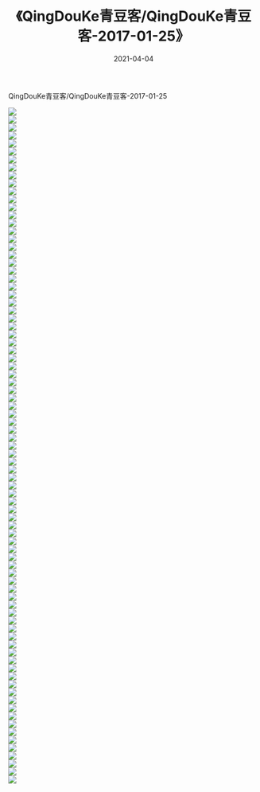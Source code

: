 ﻿---
layout: post
title:  《QingDouKe青豆客/QingDouKe青豆客-2017-01-25》
date:   2021-04-04
img: http://pic.660000.xyz/1:/网络美图/2021/QingDouKe青豆客/QingDouKe青豆客-2017-01-25/000.jpg
categories: [美女, 清纯, 唯美]
---

QingDouKe青豆客/QingDouKe青豆客-2017-01-25

 ![](http://pic.660000.xyz/1:/网络美图/2021/QingDouKe青豆客/QingDouKe青豆客-2017-01-25/001.jpg) <br>![](http://pic.660000.xyz/1:/网络美图/2021/QingDouKe青豆客/QingDouKe青豆客-2017-01-25/002.jpg) <br>![](http://pic.660000.xyz/1:/网络美图/2021/QingDouKe青豆客/QingDouKe青豆客-2017-01-25/003.jpg) <br>![](http://pic.660000.xyz/1:/网络美图/2021/QingDouKe青豆客/QingDouKe青豆客-2017-01-25/004.jpg) <br>![](http://pic.660000.xyz/1:/网络美图/2021/QingDouKe青豆客/QingDouKe青豆客-2017-01-25/005.jpg) <br>![](http://pic.660000.xyz/1:/网络美图/2021/QingDouKe青豆客/QingDouKe青豆客-2017-01-25/006.jpg) <br>![](http://pic.660000.xyz/1:/网络美图/2021/QingDouKe青豆客/QingDouKe青豆客-2017-01-25/007.jpg) <br>![](http://pic.660000.xyz/1:/网络美图/2021/QingDouKe青豆客/QingDouKe青豆客-2017-01-25/008.jpg) <br>![](http://pic.660000.xyz/1:/网络美图/2021/QingDouKe青豆客/QingDouKe青豆客-2017-01-25/009.jpg) <br>![](http://pic.660000.xyz/1:/网络美图/2021/QingDouKe青豆客/QingDouKe青豆客-2017-01-25/010.jpg) <br>![](http://pic.660000.xyz/1:/网络美图/2021/QingDouKe青豆客/QingDouKe青豆客-2017-01-25/011.jpg) <br>![](http://pic.660000.xyz/1:/网络美图/2021/QingDouKe青豆客/QingDouKe青豆客-2017-01-25/012.jpg) <br>![](http://pic.660000.xyz/1:/网络美图/2021/QingDouKe青豆客/QingDouKe青豆客-2017-01-25/013.jpg) <br>![](http://pic.660000.xyz/1:/网络美图/2021/QingDouKe青豆客/QingDouKe青豆客-2017-01-25/014.jpg) <br>![](http://pic.660000.xyz/1:/网络美图/2021/QingDouKe青豆客/QingDouKe青豆客-2017-01-25/015.jpg) <br>![](http://pic.660000.xyz/1:/网络美图/2021/QingDouKe青豆客/QingDouKe青豆客-2017-01-25/016.jpg) <br>![](http://pic.660000.xyz/1:/网络美图/2021/QingDouKe青豆客/QingDouKe青豆客-2017-01-25/017.jpg) <br>![](http://pic.660000.xyz/1:/网络美图/2021/QingDouKe青豆客/QingDouKe青豆客-2017-01-25/018.jpg) <br>![](http://pic.660000.xyz/1:/网络美图/2021/QingDouKe青豆客/QingDouKe青豆客-2017-01-25/019.jpg) <br>![](http://pic.660000.xyz/1:/网络美图/2021/QingDouKe青豆客/QingDouKe青豆客-2017-01-25/020.jpg) <br>![](http://pic.660000.xyz/1:/网络美图/2021/QingDouKe青豆客/QingDouKe青豆客-2017-01-25/021.jpg) <br>![](http://pic.660000.xyz/1:/网络美图/2021/QingDouKe青豆客/QingDouKe青豆客-2017-01-25/022.jpg) <br>![](http://pic.660000.xyz/1:/网络美图/2021/QingDouKe青豆客/QingDouKe青豆客-2017-01-25/023.jpg) <br>![](http://pic.660000.xyz/1:/网络美图/2021/QingDouKe青豆客/QingDouKe青豆客-2017-01-25/024.jpg) <br>![](http://pic.660000.xyz/1:/网络美图/2021/QingDouKe青豆客/QingDouKe青豆客-2017-01-25/025.jpg) <br>![](http://pic.660000.xyz/1:/网络美图/2021/QingDouKe青豆客/QingDouKe青豆客-2017-01-25/026.jpg) <br>![](http://pic.660000.xyz/1:/网络美图/2021/QingDouKe青豆客/QingDouKe青豆客-2017-01-25/027.jpg) <br>![](http://pic.660000.xyz/1:/网络美图/2021/QingDouKe青豆客/QingDouKe青豆客-2017-01-25/028.jpg) <br>![](http://pic.660000.xyz/1:/网络美图/2021/QingDouKe青豆客/QingDouKe青豆客-2017-01-25/029.jpg) <br>![](http://pic.660000.xyz/1:/网络美图/2021/QingDouKe青豆客/QingDouKe青豆客-2017-01-25/030.jpg) <br>![](http://pic.660000.xyz/1:/网络美图/2021/QingDouKe青豆客/QingDouKe青豆客-2017-01-25/031.jpg) <br>![](http://pic.660000.xyz/1:/网络美图/2021/QingDouKe青豆客/QingDouKe青豆客-2017-01-25/032.jpg) <br>![](http://pic.660000.xyz/1:/网络美图/2021/QingDouKe青豆客/QingDouKe青豆客-2017-01-25/033.jpg) <br>![](http://pic.660000.xyz/1:/网络美图/2021/QingDouKe青豆客/QingDouKe青豆客-2017-01-25/034.jpg) <br>![](http://pic.660000.xyz/1:/网络美图/2021/QingDouKe青豆客/QingDouKe青豆客-2017-01-25/035.jpg) <br>![](http://pic.660000.xyz/1:/网络美图/2021/QingDouKe青豆客/QingDouKe青豆客-2017-01-25/036.jpg) <br>![](http://pic.660000.xyz/1:/网络美图/2021/QingDouKe青豆客/QingDouKe青豆客-2017-01-25/037.jpg) <br>![](http://pic.660000.xyz/1:/网络美图/2021/QingDouKe青豆客/QingDouKe青豆客-2017-01-25/038.jpg) <br>![](http://pic.660000.xyz/1:/网络美图/2021/QingDouKe青豆客/QingDouKe青豆客-2017-01-25/039.jpg) <br>![](http://pic.660000.xyz/1:/网络美图/2021/QingDouKe青豆客/QingDouKe青豆客-2017-01-25/040.jpg) <br>![](http://pic.660000.xyz/1:/网络美图/2021/QingDouKe青豆客/QingDouKe青豆客-2017-01-25/041.jpg) <br>![](http://pic.660000.xyz/1:/网络美图/2021/QingDouKe青豆客/QingDouKe青豆客-2017-01-25/042.jpg) <br>![](http://pic.660000.xyz/1:/网络美图/2021/QingDouKe青豆客/QingDouKe青豆客-2017-01-25/043.jpg) <br>![](http://pic.660000.xyz/1:/网络美图/2021/QingDouKe青豆客/QingDouKe青豆客-2017-01-25/044.jpg) <br>![](http://pic.660000.xyz/1:/网络美图/2021/QingDouKe青豆客/QingDouKe青豆客-2017-01-25/045.jpg) <br>![](http://pic.660000.xyz/1:/网络美图/2021/QingDouKe青豆客/QingDouKe青豆客-2017-01-25/046.jpg) <br>![](http://pic.660000.xyz/1:/网络美图/2021/QingDouKe青豆客/QingDouKe青豆客-2017-01-25/047.jpg) <br>![](http://pic.660000.xyz/1:/网络美图/2021/QingDouKe青豆客/QingDouKe青豆客-2017-01-25/048.jpg) <br>![](http://pic.660000.xyz/1:/网络美图/2021/QingDouKe青豆客/QingDouKe青豆客-2017-01-25/049.jpg) <br>![](http://pic.660000.xyz/1:/网络美图/2021/QingDouKe青豆客/QingDouKe青豆客-2017-01-25/050.jpg) <br>![](http://pic.660000.xyz/1:/网络美图/2021/QingDouKe青豆客/QingDouKe青豆客-2017-01-25/051.jpg) <br>![](http://pic.660000.xyz/1:/网络美图/2021/QingDouKe青豆客/QingDouKe青豆客-2017-01-25/052.jpg) <br>![](http://pic.660000.xyz/1:/网络美图/2021/QingDouKe青豆客/QingDouKe青豆客-2017-01-25/053.jpg) <br>![](http://pic.660000.xyz/1:/网络美图/2021/QingDouKe青豆客/QingDouKe青豆客-2017-01-25/054.jpg) <br>![](http://pic.660000.xyz/1:/网络美图/2021/QingDouKe青豆客/QingDouKe青豆客-2017-01-25/055.jpg) <br>![](http://pic.660000.xyz/1:/网络美图/2021/QingDouKe青豆客/QingDouKe青豆客-2017-01-25/056.jpg) <br>![](http://pic.660000.xyz/1:/网络美图/2021/QingDouKe青豆客/QingDouKe青豆客-2017-01-25/057.jpg) <br>![](http://pic.660000.xyz/1:/网络美图/2021/QingDouKe青豆客/QingDouKe青豆客-2017-01-25/058.jpg) <br>![](http://pic.660000.xyz/1:/网络美图/2021/QingDouKe青豆客/QingDouKe青豆客-2017-01-25/059.jpg) <br>![](http://pic.660000.xyz/1:/网络美图/2021/QingDouKe青豆客/QingDouKe青豆客-2017-01-25/060.jpg) <br>![](http://pic.660000.xyz/1:/网络美图/2021/QingDouKe青豆客/QingDouKe青豆客-2017-01-25/061.jpg) <br>![](http://pic.660000.xyz/1:/网络美图/2021/QingDouKe青豆客/QingDouKe青豆客-2017-01-25/062.jpg) <br>![](http://pic.660000.xyz/1:/网络美图/2021/QingDouKe青豆客/QingDouKe青豆客-2017-01-25/063.jpg) <br>![](http://pic.660000.xyz/1:/网络美图/2021/QingDouKe青豆客/QingDouKe青豆客-2017-01-25/064.jpg) <br>![](http://pic.660000.xyz/1:/网络美图/2021/QingDouKe青豆客/QingDouKe青豆客-2017-01-25/065.jpg) <br>![](http://pic.660000.xyz/1:/网络美图/2021/QingDouKe青豆客/QingDouKe青豆客-2017-01-25/066.jpg) <br>![](http://pic.660000.xyz/1:/网络美图/2021/QingDouKe青豆客/QingDouKe青豆客-2017-01-25/067.jpg) <br>![](http://pic.660000.xyz/1:/网络美图/2021/QingDouKe青豆客/QingDouKe青豆客-2017-01-25/068.jpg) <br>![](http://pic.660000.xyz/1:/网络美图/2021/QingDouKe青豆客/QingDouKe青豆客-2017-01-25/069.jpg) <br>![](http://pic.660000.xyz/1:/网络美图/2021/QingDouKe青豆客/QingDouKe青豆客-2017-01-25/070.jpg) <br>![](http://pic.660000.xyz/1:/网络美图/2021/QingDouKe青豆客/QingDouKe青豆客-2017-01-25/071.jpg) <br>![](http://pic.660000.xyz/1:/网络美图/2021/QingDouKe青豆客/QingDouKe青豆客-2017-01-25/072.jpg) <br>![](http://pic.660000.xyz/1:/网络美图/2021/QingDouKe青豆客/QingDouKe青豆客-2017-01-25/073.jpg) <br>![](http://pic.660000.xyz/1:/网络美图/2021/QingDouKe青豆客/QingDouKe青豆客-2017-01-25/074.jpg) <br>![](http://pic.660000.xyz/1:/网络美图/2021/QingDouKe青豆客/QingDouKe青豆客-2017-01-25/075.jpg) <br>![](http://pic.660000.xyz/1:/网络美图/2021/QingDouKe青豆客/QingDouKe青豆客-2017-01-25/076.jpg) <br>![](http://pic.660000.xyz/1:/网络美图/2021/QingDouKe青豆客/QingDouKe青豆客-2017-01-25/077.jpg) <br>![](http://pic.660000.xyz/1:/网络美图/2021/QingDouKe青豆客/QingDouKe青豆客-2017-01-25/078.jpg) <br>![](http://pic.660000.xyz/1:/网络美图/2021/QingDouKe青豆客/QingDouKe青豆客-2017-01-25/079.jpg) <br>![](http://pic.660000.xyz/1:/网络美图/2021/QingDouKe青豆客/QingDouKe青豆客-2017-01-25/080.jpg) <br>![](http://pic.660000.xyz/1:/网络美图/2021/QingDouKe青豆客/QingDouKe青豆客-2017-01-25/081.jpg) <br>![](http://pic.660000.xyz/1:/网络美图/2021/QingDouKe青豆客/QingDouKe青豆客-2017-01-25/082.jpg) <br>![](http://pic.660000.xyz/1:/网络美图/2021/QingDouKe青豆客/QingDouKe青豆客-2017-01-25/083.jpg) <br>![](http://pic.660000.xyz/1:/网络美图/2021/QingDouKe青豆客/QingDouKe青豆客-2017-01-25/084.jpg) <br>![](http://pic.660000.xyz/1:/网络美图/2021/QingDouKe青豆客/QingDouKe青豆客-2017-01-25/085.jpg) <br>